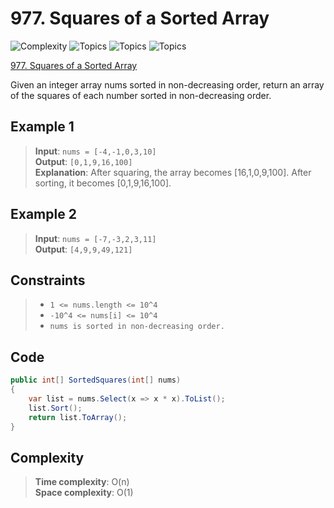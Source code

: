 # 977. Squares of a Sorted Array

![Complexity](https://img.shields.io/badge/easy-green)
![Topics](https://img.shields.io/badge/array-blue)
![Topics](https://img.shields.io/badge/two_pointers-blue)
![Topics](https://img.shields.io/badge/sorting-blue)

[977. Squares of a Sorted Array](https://leetcode.com/problems/squares-of-a-sorted-array/description/)

Given an integer array nums sorted in non-decreasing order, return an array of the squares of each number sorted in non-decreasing order.

## Example 1
> **Input**: `nums = [-4,-1,0,3,10]`  
> **Output**: `[0,1,9,16,100]`  
> **Explanation**: After squaring, the array becomes [16,1,0,9,100].
> After sorting, it becomes [0,1,9,16,100].

## Example 2
> **Input**: `nums = [-7,-3,2,3,11]`  
> **Output**: `[4,9,9,49,121]`

## Constraints
> - `1 <= nums.length <= 10^4`  
> - `-10^4 <= nums[i] <= 10^4`  
> - `nums is sorted in non-decreasing order.`

## Code
```csharp
public int[] SortedSquares(int[] nums)
{
    var list = nums.Select(x => x * x).ToList();
    list.Sort();
    return list.ToArray();
}
```

## Complexity
> **Time complexity**: O(n)  
> **Space complexity**: O(1)